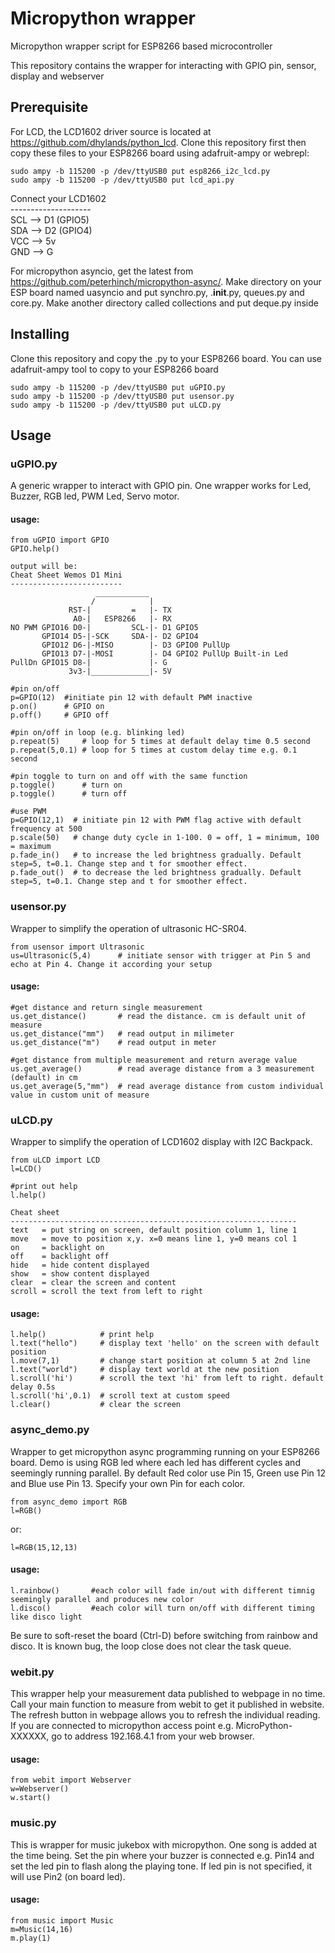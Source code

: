# Micropython wrapper
Micropython wrapper script for ESP8266 based microcontroller

This repository contains the wrapper for interacting with GPIO pin, sensor, display and webserver

## Prerequisite
For LCD, the LCD1602 driver source is located at https://github.com/dhylands/python_lcd. Clone this repository first then copy these files to your ESP8266 board using adafruit-ampy or webrepl:
```
sudo ampy -b 115200 -p /dev/ttyUSB0 put esp8266_i2c_lcd.py
sudo ampy -b 115200 -p /dev/ttyUSB0 put lcd_api.py
```
Connect your LCD1602<br >
--------------------<br >
SCL --> D1 (GPIO5)<br >
SDA --> D2 (GPIO4)<br >
VCC --> 5v <br >
GND --> G<br >

For micropython asyncio, get the latest from https://github.com/peterhinch/micropython-async/. Make directory on your ESP board named uasyncio and put synchro.py, .__init__.py, queues.py and core.py. Make another directory called collections and put deque.py inside

## Installing
Clone this repository and copy the .py to your ESP8266 board. You can use adafruit-ampy tool to copy to your ESP8266 board

```
sudo ampy -b 115200 -p /dev/ttyUSB0 put uGPIO.py
sudo ampy -b 115200 -p /dev/ttyUSB0 put usensor.py
sudo ampy -b 115200 -p /dev/ttyUSB0 put uLCD.py
```

## Usage
### uGPIO.py
A generic wrapper to interact with GPIO pin. One wrapper works for Led, Buzzer, RGB led, PWM Led, Servo motor. <br >
#### usage:
```
from uGPIO import GPIO
GPIO.help()

output will be:
Cheat Sheet Wemos D1 Mini
-------------------------
                   ____________
                  /            |
             RST-|         =   |- TX
              A0-|   ESP8266   |- RX
NO PWM GPIO16 D0-|         SCL-|- D1 GPIO5
       GPIO14 D5-|-SCK     SDA-|- D2 GPIO4
       GPIO12 D6-|-MISO        |- D3 GPIO0 PullUp
       GPIO13 D7-|-MOSI        |- D4 GPIO2 PullUp Built-in Led
PullDn GPIO15 D8-|             |- G
             3v3-|_____________|- 5V

#pin on/off
p=GPIO(12)  #initiate pin 12 with default PWM inactive
p.on()      # GPIO on
p.off()     # GPIO off

#pin on/off in loop (e.g. blinking led)
p.repeat(5)     # loop for 5 times at default delay time 0.5 second
p.repeat(5,0.1) # loop for 5 times at custom delay time e.g. 0.1 second

#pin toggle to turn on and off with the same function
p.toggle()      # turn on
p.toggle()      # turn off

#use PWM
p=GPIO(12,1)  # initiate pin 12 with PWM flag active with default frequency at 500
p.scale(50)   # change duty cycle in 1-100. 0 = off, 1 = minimum, 100 = maximum
p.fade_in()   # to increase the led brightness gradually. Default step=5, t=0.1. Change step and t for smoother effect.
p.fade_out()  # to decrease the led brightness gradually. Default step=5, t=0.1. Change step and t for smoother effect.
```

### usensor.py
Wrapper to simplify the operation of ultrasonic HC-SR04.
```
from usensor import Ultrasonic
us=Ultrasonic(5,4)      # initiate sensor with trigger at Pin 5 and echo at Pin 4. Change it according your setup
```
#### usage:
```
#get distance and return single measurement
us.get_distance()       # read the distance. cm is default unit of measure
us.get_distance("mm")   # read output in milimeter
us.get_distance("m")    # read output in meter

#get distance from multiple measurement and return average value
us.get_average()        # read average distance from a 3 measurement (default) in cm
us.get_average(5,"mm")  # read average distance from custom individual value in custom unit of measure
```
### uLCD.py
Wrapper to simplify the operation of LCD1602 display with I2C Backpack.
```
from uLCD import LCD
l=LCD()

#print out help
l.help()

Cheat sheet
----------------------------------------------------------------
text   = put string on screen, default position column 1, line 1
move   = move to position x,y. x=0 means line 1, y=0 means col 1
on     = backlight on
off    = backlight off
hide   = hide content displayed
show   = show content displayed
clear  = clear the screen and content
scroll = scroll the text from left to right
```
#### usage:
```
l.help()            # print help
l.text("hello")     # display text 'hello' on the screen with default position
l.move(7,1)         # change start position at column 5 at 2nd line
l.text("world")     # display text world at the new position
l.scroll('hi')      # scroll the text 'hi' from left to right. default delay 0.5s
l.scroll('hi',0.1)  # scroll text at custom speed
l.clear()           # clear the screen
```
### async_demo.py
Wrapper to get micropython async programming running on your ESP8266 board. Demo is using RGB led where each led has different cycles and seemingly running parallel. By default Red color use Pin 15, Green use Pin 12 and Blue use Pin 13. Specify your own Pin for each color.
```
from async_demo import RGB
l=RGB()
```
or:
```
l=RGB(15,12,13)
```
#### usage:
```
l.rainbow()       #each color will fade in/out with different timnig seemingly parallel and produces new color
l.disco()         #each color will turn on/off with different timing like disco light
```
Be sure to soft-reset the board (Ctrl-D) before switching from rainbow and disco. It is known bug, the loop close does not clear the task queue.

### webit.py
This wrapper help your measurement data published to webpage in no time. Call your main function to measure from webit to get it published in website. The refresh button in webpage allows you to refresh the individual reading. If you are connected to micropython access point e.g. MicroPython-XXXXXX, go to address 192.168.4.1 from your web browser.
#### usage:
```
from webit import Webserver
w=Webserver()
w.start()
```
### music.py
This is wrapper for music jukebox with micropython. One song is added at the time being. Set the pin where your buzzer is connected e.g. Pin14 and set the led pin to flash along the playing tone. If led pin is not specified, it will use Pin2 (on board led).
#### usage:
```
from music import Music
m=Music(14,16)
m.play(1)
```

